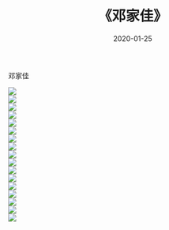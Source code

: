 ﻿---
layout: post
title:  《邓家佳》
date:   2020-01-25
img: http://pic.660000.xyz/1:/壁纸/明星魅力/华人明星/邓家佳/000.jpg
categories: [美女, 清纯, 唯美]
---

邓家佳

 ![](http://pic.660000.xyz/1:/壁纸/明星魅力/华人明星/邓家佳/001.jpg) <br>![](http://pic.660000.xyz/1:/壁纸/明星魅力/华人明星/邓家佳/002.jpg) <br>![](http://pic.660000.xyz/1:/壁纸/明星魅力/华人明星/邓家佳/003.jpg) <br>![](http://pic.660000.xyz/1:/壁纸/明星魅力/华人明星/邓家佳/004.jpg) <br>![](http://pic.660000.xyz/1:/壁纸/明星魅力/华人明星/邓家佳/005.jpg) <br>![](http://pic.660000.xyz/1:/壁纸/明星魅力/华人明星/邓家佳/006.jpg) <br>![](http://pic.660000.xyz/1:/壁纸/明星魅力/华人明星/邓家佳/007.jpg) <br>![](http://pic.660000.xyz/1:/壁纸/明星魅力/华人明星/邓家佳/008.jpg) <br>![](http://pic.660000.xyz/1:/壁纸/明星魅力/华人明星/邓家佳/009.jpg) <br>![](http://pic.660000.xyz/1:/壁纸/明星魅力/华人明星/邓家佳/010.jpg) <br>![](http://pic.660000.xyz/1:/壁纸/明星魅力/华人明星/邓家佳/011.jpg) <br>![](http://pic.660000.xyz/1:/壁纸/明星魅力/华人明星/邓家佳/012.jpg) <br>![](http://pic.660000.xyz/1:/壁纸/明星魅力/华人明星/邓家佳/013.jpg) <br>![](http://pic.660000.xyz/1:/壁纸/明星魅力/华人明星/邓家佳/014.jpg) <br>![](http://pic.660000.xyz/1:/壁纸/明星魅力/华人明星/邓家佳/015.jpg) <br>![](http://pic.660000.xyz/1:/壁纸/明星魅力/华人明星/邓家佳/016.jpg) <br>![](http://pic.660000.xyz/1:/壁纸/明星魅力/华人明星/邓家佳/017.jpg) <br>